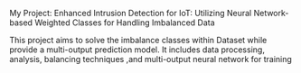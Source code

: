 My Project: Enhanced Intrusion Detection for IoT: Utilizing Neural Network-based Weighted Classes for Handling Imbalanced Data

This project aims to solve the imbalance classes within Dataset while provide a multi-output prediction model. It includes data processing, analysis, balancing techniques ,and multi-output neural network for training
